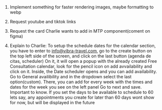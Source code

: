 1. Implement something for faster rendering images, maybe formatting to webp

2. Request youtube and tiktok links

3. Request the card Charlie wants to add in MTP component(coment on figma)

4. Explain to Charlie:
To setup the schedule dates for the calendar section, you have to enter to info@vibra-travel.com,
go to the create button on the top left side of the screen, and click on the last button (agenda de citas, scheduler)
On it, it will open a popup with the already created Free Consultation calendar, look for the pencil icon on add avvailability
and click on it. Inside, the Date scheduler opens and you can add availability. Go to General availibility and in the dropdown
select the last option(custom). There, you can add for every week with the times and dates for the week you see on the left panel
Go to next and save. Important to know. If you set the days to be available to schedule to 60 lets say, any appointments you create
 for later than 60 days wont show for now, but will be displayed in the future
